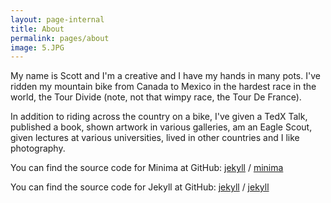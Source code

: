 ```yaml
---
layout: page-internal
title: About
permalink: pages/about
image: 5.JPG
---
```

<!-- ![image-title-here](/assets/img/me.jpg){:class="img-responsive"} -->

My name is Scott and I'm a creative and I have my hands in many pots.  I've ridden my mountain bike from Canada to Mexico in the hardest race in the world, the Tour Divide (note, not that wimpy race, the Tour De France).  

In addition to riding across the country on a bike, I've given a TedX Talk, published a book, shown artwork in various galleries, am an Eagle Scout, given lectures at various universities, lived in other countries and I like photography.

You can find the source code for Minima at GitHub:
[jekyll][jekyll-organization] /
[minima](https://github.com/jekyll/minima)

You can find the source code for Jekyll at GitHub:
[jekyll][jekyll-organization] /
[jekyll](https://github.com/jekyll/jekyll)

[jekyll-organization]: https://github.com/jekyll
